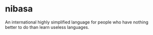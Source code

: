 # nibasa
 An international highly simplified language for people who have nothing better to do than learn useless languages.
